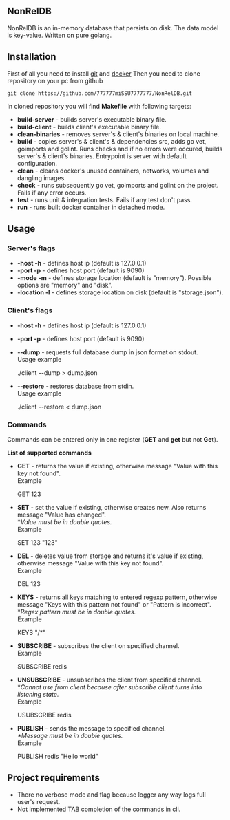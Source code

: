 ## NonRelDB
  
NonRelDB is an in-memory database that persists on disk. The data model is key-value. Written on pure golang.

## Installation
First of all you need to install [git](https://git-scm.com/) and [docker](https://www.docker.com/)
Then you need to clone repository on your pc from github

    git clone https://github.com/777777miSSU7777777/NonRelDB.git

In cloned repository you will find **Makefile** with following targets:

 - **build-server** - builds server's executable binary file.
 - **build-client** - builds client's executable binary file.
 - **clean-binaries** - removes server's & client's binaries on local machine.
 - **build** - copies server's & client's & dependencies src, adds go vet, goimports and golint. Runs checks and if no errors were occured, builds server's & client's binaries. Entrypoint is server with default configuration.
 - **clean** - cleans docker's unused containers, networks, volumes and dangling images.
 - **check** - runs subsequently go vet, goimports and golint on the project. Fails if any error occurs.
 - **test** - runs unit & integration tests. Fails if any test don't pass.
 - **run** - runs built docker container in detached mode.
## Usage
### Server's flags
 - **-host -h** - defines host ip (default is 127.0.0.1)
 - **-port -p** - defines host port (default is 9090)
 - **-mode -m** - defines storage location (default is "memory"). Possible options are "memory" and "disk".
 - **-location -l** - defines storage location on disk (default is "storage.json").
### Client's flags
 - **-host -h** - defines host ip (default is 127.0.0.1)
 - **-port -p** - defines host port (default is 9090)
 - **--dump** - requests full database dump in json format on stdout.  
 Usage example
 
    ./client --dump > dump.json

 - **--restore** - restores database from stdin.  
 Usage example 
 

    ./client --restore < dump.json

### Commands
Commands can be entered only in one register (**GET** and **get** but not **Get**).

 **List of supported commands**
 - **GET** - returns the value if existing, otherwise message "Value with this key not found".  
 Example
 

    GET 123
    

 - **SET** - set the value if existing, otherwise creates new. Also returns message "Value has changed".  
 **Value must be in double quotes.*  
 Example
 

    SET 123 "123"
    

 - **DEL** - deletes value from storage and returns it's value if existing, otherwise message "Value with this key not found".  
 Example
 

    DEL 123

- **KEYS** - returns all keys matching to entered regexp pattern, otherwise message "Keys with this pattern not found" or "Pattern is incorrect".  
**Regex pattern must be in double quotes.*  
Example

    KEYS "/*"

- **SUBSCRIBE** - subscribes the client on specified channel.  
Example 

    SUBSCRIBE redis

- **UNSUBSCRIBE** - unsubscribes the client from specified channel.  
**Cannot use from client because after subscribe client turns into listening state.*  
Example

    USUBSCRIBE redis

- **PUBLISH** - sends the message to specified channel.  
*\*Message must be in double quotes.*   
Example

    PUBLISH redis "Hello world"

##   Project requirements

 - There no verbose mode and flag because logger any way logs full user's request.
 - Not implemented TAB completion of the commands in cli.
